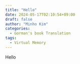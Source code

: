 ```yaml
---
title: "Hello"
date: 2024-05-17T02:10:54+09:00
draft: false
author: "Minho Kim"
categories: 
  - Gorman's book Translation
tags:
  - Virtual Memory
---
```


Hello

